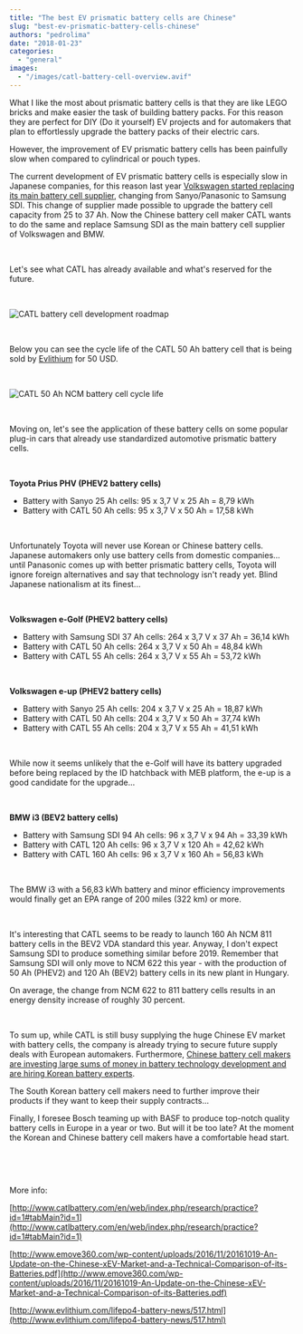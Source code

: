 ```yaml
---
title: "The best EV prismatic battery cells are Chinese"
slug: "best-ev-prismatic-battery-cells-chinese"
authors: "pedrolima"
date: "2018-01-23"
categories: 
  - "general"
images: 
  - "/images/catl-battery-cell-overview.avif"
---
```


What I like the most about prismatic battery cells is that they are like LEGO bricks and make easier the task of building battery packs. For this reason they are perfect for DIY (Do it yourself) EV projects and for automakers that plan to effortlessly upgrade the battery packs of their electric cars.

However, the improvement of EV prismatic battery cells has been painfully slow when compared to cylindrical or pouch types.

The current development of EV prismatic battery cells is especially slow in Japanese companies, for this reason last year [Volkswagen started replacing its main battery cell supplier](/2017/01/09/volkswagen-replaces-battery-cell-supplier/), changing from Sanyo/Panasonic to Samsung SDI. This change of supplier made possible to upgrade the battery cell capacity from 25 to 37 Ah. Now the Chinese battery cell maker CATL wants to do the same and replace Samsung SDI as the main battery cell supplier of Volkswagen and BMW.

 

Let's see what CATL has already available and what's reserved for the future.

 

![CATL battery cell development roadmap](images/catl-battery-cell-development-roadmap.avif)

 

Below you can see the cycle life of the CATL 50 Ah battery cell that is being sold by [Evlithium](http://www.evlithium.com/lifepo4-battery-news/517.html) for 50 USD.

 

![CATL 50 Ah NCM battery cell cycle life](images/catl-50-ah-ncm-battery-cell-cycle-life.avif)

 

Moving on, let's see the application of these battery cells on some popular plug-in cars that already use standardized automotive prismatic battery cells.

 

**Toyota Prius PHV (PHEV2 battery cells)**

- Battery with Sanyo 25 Ah cells: 95 x 3,7 V x 25 Ah = 8,79 kWh
- Battery with CATL 50 Ah cells: 95 x 3,7 V x 50 Ah = 17,58 kWh

 

Unfortunately Toyota will never use Korean or Chinese battery cells. Japanese automakers only use battery cells from domestic companies... until Panasonic comes up with better prismatic battery cells, Toyota will ignore foreign alternatives and say that technology isn't ready yet. Blind Japanese nationalism at its finest...

 

**Volkswagen e-Golf (PHEV2 battery cells)**

- Battery with Samsung SDI 37 Ah cells: 264 x 3,7 V x 37 Ah = 36,14 kWh
- Battery with CATL 50 Ah cells: 264 x 3,7 V x 50 Ah = 48,84 kWh
- Battery with CATL 55 Ah cells: 264 x 3,7 V x 55 Ah = 53,72 kWh

 

**Volkswagen e-up (PHEV2 battery cells)**

- Battery with Sanyo 25 Ah cells: 204 x 3,7 V x 25 Ah = 18,87 kWh
- Battery with CATL 50 Ah cells: 204 x 3,7 V x 50 Ah = 37,74 kWh
- Battery with CATL 55 Ah cells: 204 x 3,7 V x 55 Ah = 41,51 kWh

 

While now it seems unlikely that the e-Golf will have its battery upgraded before being replaced by the ID hatchback with MEB platform, the e-up is a good candidate for the upgrade...

 

**BMW i3 (BEV2 battery cells)**

- Battery with Samsung SDI 94 Ah cells: 96 x 3,7 V x 94 Ah = 33,39 kWh
- Battery with CATL 120 Ah cells: 96 x 3,7 V x 120 Ah = 42,62 kWh
- Battery with CATL 160 Ah cells: 96 x 3,7 V x 160 Ah = 56,83 kWh

 

The BMW i3 with a 56,83 kWh battery and minor efficiency improvements would finally get an EPA range of 200 miles (322 km) or more.

 

It's interesting that CATL seems to be ready to launch 160 Ah NCM 811 battery cells in the BEV2 VDA standard this year. Anyway, I don't expect Samsung SDI to produce something similar before 2019. Remember that Samsung SDI will only move to NCM 622 this year - with the production of 50 Ah (PHEV2) and 120 Ah (BEV2) battery cells in its new plant in Hungary.

On average, the change from NCM 622 to 811 battery cells results in an energy density increase of roughly 30 percent.

 

To sum up, while CATL is still busy supplying the huge Chinese EV market with battery cells, the company is already trying to secure future supply deals with European automakers. Furthermore, [Chinese battery cell makers are investing large sums of money in battery technology development and are hiring Korean battery experts](/2017/11/19/china-hiring-korean-battery-experts/).

The South Korean battery cell makers need to further improve their products if they want to keep their supply contracts...

Finally, I foresee Bosch teaming up with BASF to produce top-notch quality battery cells in Europe in a year or two. But will it be too late? At the moment the Korean and Chinese battery cell makers have a comfortable head start.

 

 

More info:

[http://www.catlbattery.com/en/web/index.php/research/practice?id=1#tabMain?id=1](http://www.catlbattery.com/en/web/index.php/research/practice?id=1#tabMain?id=1)

[http://www.emove360.com/wp-content/uploads/2016/11/20161019-An-Update-on-the-Chinese-xEV-Market-and-a-Technical-Comparison-of-its-Batteries.pdf](http://www.emove360.com/wp-content/uploads/2016/11/20161019-An-Update-on-the-Chinese-xEV-Market-and-a-Technical-Comparison-of-its-Batteries.pdf)

[http://www.evlithium.com/lifepo4-battery-news/517.html](http://www.evlithium.com/lifepo4-battery-news/517.html)
